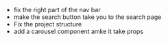 - fix the right part of the nav bar
- make the search button take you to the search page
- Fix the project structure
- add a carousel component amke it take props
